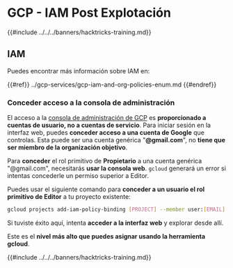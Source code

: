 # GCP - IAM Post Explotación

{{#include ../../../banners/hacktricks-training.md}}

## IAM <a href="#service-account-impersonation" id="service-account-impersonation"></a>

Puedes encontrar más información sobre IAM en:

{{#ref}}
../gcp-services/gcp-iam-and-org-policies-enum.md
{{#endref}}

### Conceder acceso a la consola de administración <a href="#granting-access-to-management-console" id="granting-access-to-management-console"></a>

El acceso a la [consola de administración de GCP](https://console.cloud.google.com) es **proporcionado a cuentas de usuario, no a cuentas de servicio**. Para iniciar sesión en la interfaz web, puedes **conceder acceso a una cuenta de Google** que controlas. Esta puede ser una cuenta genérica "**@gmail.com**", no **tiene que ser miembro de la organización objetivo**.

Para **conceder** el rol primitivo de **Propietario** a una cuenta genérica "@gmail.com", necesitarás **usar la consola web**. `gcloud` generará un error si intentas concederle un permiso superior a Editor.

Puedes usar el siguiente comando para **conceder a un usuario el rol primitivo de Editor** a tu proyecto existente:
```bash
gcloud projects add-iam-policy-binding [PROJECT] --member user:[EMAIL] --role roles/editor
```
Si tuviste éxito aquí, intenta **acceder a la interfaz web** y explorar desde allí.

Este es el **nivel más alto que puedes asignar usando la herramienta gcloud**.

{{#include ../../../banners/hacktricks-training.md}}

